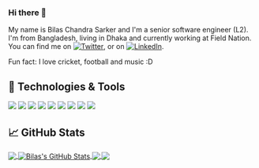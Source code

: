 ### Hi there 👋

<!--
**bilaschandra/bilaschandra** is a ✨ _special_ ✨ repository because its `README.md` (this file) appears on your GitHub profile.

Here are some ideas to get you started:

- 🔭 I’m currently working on ...
- 🌱 I’m currently learning ...
- 👯 I’m looking to collaborate on ...
- 🤔 I’m looking for help with ...
- 💬 Ask me about ...
- 📫 How to reach me: ...
- 😄 Pronouns: ...
- ⚡ Fun fact: ...
-->

My name is Bilas Chandra Sarker and I'm a senior software engineer (L2). I'm from Bangladesh, living in Dhaka and currently working at Field Nation. You can find me on [![Twitter][1.2]][1],  or on [![LinkedIn][3.2]][3].

Fun fact: I love cricket, football and music :D

## 🔧 Technologies & Tools
![](https://img.shields.io/badge/code-PHP-informational?style=flat&logo=php&logoColor=white&color=2bbc8a)
![](https://img.shields.io/badge/Code-JavaScript-informational?style=flat&logo=javascript&logoColor=white&color=2bbc8a)
![](https://img.shields.io/badge/code-NodeJS-informational?style=flat&logo=nodejs&logoColor=white&color=2bbc8a)
![](https://img.shields.io/badge/code-React-informational?style=flat&logo=reacr.js&logoColor=white&color=2bbc8a)
![](https://img.shields.io/badge/code-MySQL-informational?style=flat&logo=mysql&logoColor=white&color=2bbc8a)
![](https://img.shields.io/badge/Tools-Docker-informational?style=flat&logo=docker&logoColor=white&color=2bbc8a)
![](https://img.shields.io/badge/Tools-Kubernetes-informational?style=flat&logo=kubernetes&logoColor=white&color=2bbc8a)
![](https://img.shields.io/badge/OS-Linux-informational?style=flat&logo=linux&logoColor=white&color=2bbc8a)
![](https://img.shields.io/badge/Editor-IntelliJ_IDEA-informational?style=flat&logo=intellij-idea&logoColor=white&color=2bbc8a)

## &#x1f4c8; GitHub Stats

<a href="https://github.com/bilaschandra/bilaschandra">
  <img align="center" src="https://github-readme-stats.vercel.app/api/top-langs/?username=bilaschandra&hide=java,html,tex&title_color=ffffff&text_color=c9cacc&icon_color=2bbc8a&bg_color=1d1f21&langs_count=3" />
</a>
<a href="https://github.com/bilaschandra/bilaschandra">
  <img align="center" src="https://github-readme-stats.vercel.app/api?username=bilaschandra&show_icons=true&line_height=27&count_private=true&title_color=ffffff&text_color=c9cacc&icon_color=2bbc8a&bg_color=1d1f21" alt="Bilas's GitHub Stats" />
</a>

<a href="https://github.com/bilaschandra/nest-api">
  <img align="center" src="https://github-readme-stats.vercel.app/api/pin/?username=bilaschandra&repo=fieldnation&title_color=ffffff&text_color=c9cacc&icon_color=2bbc8a&bg_color=1d1f21" />
</a>


<a href="https://github.com/fieldnation/php-mysql-dockerized">
  <img align="center" src="https://github-readme-stats.vercel.app/api/pin/?username=bilaschandra&repo=ui&title_color=ffffff&text_color=c9cacc&icon_color=2bbc8a&bg_color=1d1f21" />
</a>    

<!-- links to social media icons -->

<!-- icons with padding -->

[1.1]: http://i.imgur.com/tXSoThF.png (twitter icon with padding)
[2.1]: http://i.imgur.com/0o48UoR.png (github icon with padding)

<!-- icons without padding -->

[1.2]: http://i.imgur.com/wWzX9uB.png (twitter icon without padding)
[2.2]: http://i.imgur.com/9I6NRUm.png (github icon without padding)
[3.2]: https://raw.githubusercontent.com/MartinHeinz/MartinHeinz/master/linkedin-3-16.png (LinkedIn icon without padding)


<!-- links to your social media accounts -->

[1]: https://twitter.com/bilas016
[2]: https://github.com/bilaschandra
[3]: https://www.linkedin.com/in/bilas016/


<!-- Resources -->
<!-- Icons: https://simpleicons.org/ -->
<!-- GitHub Stats: https://github.com/anuraghazra/github-readme-stats -->
<!-- Emojis: https://emojipedia.org/emoji/ -->
<!-- HTML Emojis: https://www.fileformat.info/index.htm -->
<!-- Shields: https://shields.io/ -->
<!-- Awesome GitHub Profile README: https://github.com/abhisheknaiidu/awesome-github-profile-readme -->
